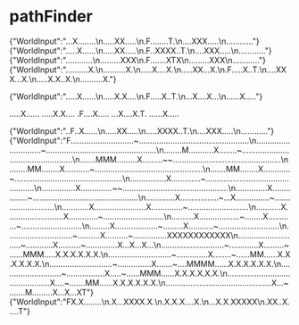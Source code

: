 # pathFinder
{"WorldInput":"...X........\n.....XX.....\n.F........T.\n....XXX.....\n............"}
{"WorldInput":".....X......\n.....XX.....\n.F..XXXX..T.\n....XXX.....\n............"}
{"WorldInput":"............\n.........XXX\n.F.......XTX\n.........XXX\n............"}
{"WorldInput":"..........X.\n..........X.\n.....X....X.\n.....XX...X.\n.F.....X..T.\n....XXX...X.\n.....X.X..X.\n..........X."}



{"WorldInput":".....X......\n.....X.X....\n.F.....X..T.\n...X....X...\n......X....."}





.....X......
.....X.X....
.F....X.....
...X....X.T.
......X.....



{"WorldInput":"..F..X......\n.....XX.....\n.....XXXX..T.\n....XXX.....\n............"}
{"WorldInput":"F............................~.................................................\n.............................~.................................................\n........M...........X........~.................................................\n.......MMM.........X.........~~................................................\n........MM........X...........~................................................\n.......MM........X............~................................................\n................X.............~................................................\n...............X..............~~...............................................\n..............X................~...............................................\n.............X.................~...X...............~...........................\n............X.......................X..............~...........................\n...........X.........................X.............~...........................\n..........X..................~........X............~...........................\n.........X...................~.........X...........~...........................\n.............................~..........X..........~...............XXXXXXXXXXXX\n............................~............X..........~..............X...X...X...\n............................~.............X.........~......MMM.....X.X.X.X.X.X.\n............................~..............X........~......MM......X.X.X.X.X.X.\n............................~...............X.......~....MMMM......X.X.X.X.X.X.\n...........................~.................X.....~......MMM......X.X.X.X.X.X.\n..............................................X....~.......MM......X.X.X.X.X.X.\n...............................................X...~.......M.........X...X...XT"}
{"WorldInput":"FX.X........\n.X...XXXX.X.\n.X.X.X....X.\n...X.X.XXXXX\n.XX..X.....T"}